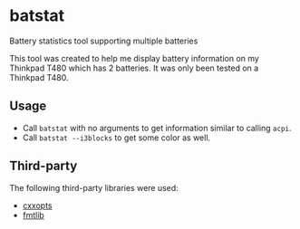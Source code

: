 # batstat

Battery statistics tool supporting multiple batteries

This tool was created to help me display battery information on my Thinkpad
T480 which has 2 batteries. It was only been tested on a Thinkpad T480.

## Usage

* Call `batstat` with no arguments to get information similar to calling `acpi`.
* Call `batstat --i3blocks` to get some color as well.

## Third-party

The following third-party libraries were used:

* [cxxopts](https://github.com/jarro2783/cxxopts)
* [fmtlib](https://github.com/fmtlib/fmt)
